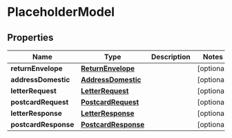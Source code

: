 

# PlaceholderModel


## Properties

Name | Type | Description | Notes
------------ | ------------- | ------------- | -------------
**returnEnvelope** | [**ReturnEnvelope**](ReturnEnvelope.md) |  |  [optional]
**addressDomestic** | [**AddressDomestic**](AddressDomestic.md) |  |  [optional]
**letterRequest** | [**LetterRequest**](LetterRequest.md) |  |  [optional]
**postcardRequest** | [**PostcardRequest**](PostcardRequest.md) |  |  [optional]
**letterResponse** | [**LetterResponse**](LetterResponse.md) |  |  [optional]
**postcardResponse** | [**PostcardResponse**](PostcardResponse.md) |  |  [optional]



